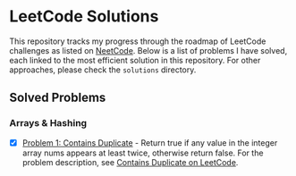 # LeetCode Solutions

This repository tracks my progress through the roadmap of LeetCode challenges as listed on [NeetCode](https://neetcode.io/roadmap). Below is a list of problems I have solved, each linked to the most efficient solution in this repository. For other approaches, please check the `solutions` directory.

## Solved Problems

### Arrays & Hashing
- [x] [Problem 1: Contains Duplicate](https://github.com/berkaybarisalgun/Leetcode-Problems/blob/main/Leetcode/src/main/java/Contains_Duplicate_217/Solution3.java) - Return true if any value in the integer array nums appears at least twice, otherwise return false. For the problem description, see [Contains Duplicate on LeetCode](https://leetcode.com/problems/contains-duplicate/).


